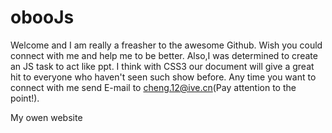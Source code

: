 obooJs
======
Welcome and I am really a freasher to the awesome Github.
Wish you could connect with me and help me to be better.
Also,I was determined to create an JS task to act like ppt.
I think with CSS3 our document will give a great hit to everyone who haven't seen such show before.
Any time you want to connect with me send E-mail to cheng.12@ive.cn(Pay attention to the point!).

My owen website
